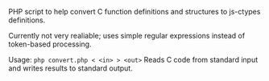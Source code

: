 PHP script to help convert C function definitions and structures to js-ctypes definitions.

Currently not very realiable; uses simple regular expressions instead of token-based processing.

Usage: `php convert.php < <in> > <out>`
Reads C code from standard input and writes results to standard output.